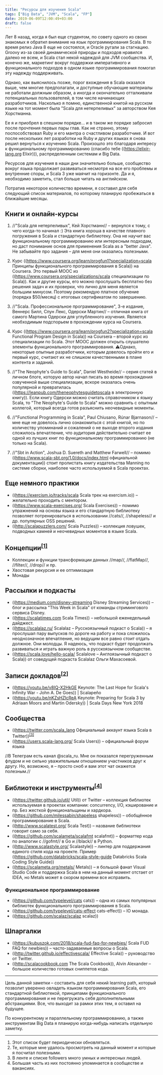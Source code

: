 ```yaml
---
title: "Ресурсы для изучения Scala"
tags: ["Big Data", "JVM", "Scala", "FP"]
date: 2019-06-09T12:00:49+03:00
draft: false
---
```


Лет 8 назад, когда я был еще студентом, по совету одного из своих знакомых я обратил внимание на язык программирования Scala. В то время релиз Java 8 еще не состоялся, и Oracle ругали за стагнацию. Groovy из-за своей динамической природы и подходов нравился далеко не всем, и Scala стал некой надеждой для JVM сообщества. И, конечно же, маркетинг вокруг поддержки императивного и функционального подходов в одном языке программирования помогал эту надежду поддерживать.

Однако, как выяснилось позже, порог вхождения в Scala оказался выше, чем многие предполагали, и доступные обучающие материалы не работали должным образом, а иногда и окончательно отталкивали потенциальных пользователей, в том числе начинающих разработчиков. Насколько я помню, единственной книгой на русском языке на тот момент была "Scala для нетерпеливых" за авторством Кея Хорстманна.

Ее я и приобрел в спешном порядке... и в таком же порядке забросил после прочтения первых пары глав. Как не странно, этому поспособствовал Ruby и его мантра о счастливом разработчике. И вот после нескольких лет разработки на Ruby и других языках я снова решил вернуться к изучению Scala. Произошло это благодаря интересу к функциональному программированию (спасибо тебе ((https://elixir-lang.org Elixir))), распределенным системам и Big Data.

Ресурсов для изучения в наши дни значительно больше, сообщество вокруг языка продолжает развиваться несмотря на все его проблемы и внутренние споры, и Scala 3 уже маячит на горизонте. Да и я, необходимо заметить, стал больше читать на английском.

Потратив некоторое количество времени, я составил для себя следующий список материалов, по которому планирую пробежаться в ближайшие месяцы.

<!--more-->

## Книги и онлайн-курсы

1. //"Scala для нетерпеливых", Кей Хорстманн// – вернулся к тому, с чего когда-то начинал :) Эта книга хороша в качестве плавного погружения в Scala и стандартную библиотеку. Она не научит вас функциональному программированию или интересным подходам, но даст понимание основ для применения Scala as a "better Java". Не забывайте про задания – для меня они оказались полезными.

2. Курс ((https://www.coursera.org/learn/progfun1?specialization=scala Принципы функционального программирования в Scala)) на Coursera. Это первый MOOC из ((https://www.coursera.org/specializations/scala специализации по Scala)). Как и другие курсы, его можно прослушать бесплатно без решения задач и их проверки, что лично для меня является большим минусом. Поэтому рекомендую платное обучение (порядка $50/месяц) с итоговых сертификатом по завершению.

3. //"Scala. Профессиональное программирование", 3-е издание, Веннерс Билл, Спун Лекс, Одерски Мартин// – отличная книга от самого Мартина Одерски для углубленного изучения. Является необходимым подспорьем в прохождении курса на Coursera.

4. Курс ((https://www.coursera.org/learn/progfun2?specialization=scala Functional Program Design in Scala)) на Coursera – второй курс из специализации по Scala. Этот MOOC должен открыть слушателю элементы функционального программирования. ⚠️Однако, некоторые опытные разработчики, которым довелось пройти его и первый курс, считают их не слишком качественными в плане контента и заданий.

5. //"The Neophyte's Guide to Scala", Daniel Westheide// – серия статей в личном блоге, которую автор начал писать во время прохождения озвученной выше специализации, вскоре оказалась очень популярной и превратилась ((https://leanpub.com/theneophytesguidetoscala в электронную книгу)). Если книгу Одерски можно считать справочником к языку Scala, то "The Neophyte's Guide to Scala" можно сравнить с опытным коллегой, который всегда готов разъяснить неочевидные моменты.

6. //"Functional Programming in Scala", Paul Chiusano, Rúnar Bjarnason// – мне еще не довелось лично ознакомиться с этой книгой, но по количеству упоминаний и сожалений о не выходе второго издания сложилось впечатление, что аудитория действительно считает ее одной из лучших книг по функциональному программированию (не только на Scala).

7. //"Sbt in Action", Joshua D. Suereth and Matthew Farwell// – помимо ((https://www.scala-sbt.org/1.0/docs/index.html официальной документации)) стоит пролистать книгу издательства Manning по системе сборки, наиболее часто используемой в Scala проектах.

## Еще немного практики

- ((https://exercism.io/tracks/scala Scala трек на exercism.io)) – желательно проходить с ментором.
- ((https://www.scala-exercises.org/ Scala Exercises)) – помимо упражнений на основы языка и его стандартную библиотеку позволяет потренироваться в использовании //cats//, //shapeless// и др. популярных OSS решений.
- ((http://scalapuzzlers.com/ Scala Puzzles)) – коллекция ловушек, подводных камней и неочевидных моментов в языке Scala.

## Концепции<sup><a href="#first">[1]</a></sup>

- Коллекции и функции трансформации данных //map//, //flatMap//, //filter//, //drop// и пр.
- Хвостовая рекурсия и ее оптимизация
- Монады

## Рассылки и подкасты

- ((https://medium.com/disney-streaming Disney Streaming Services)) – блог и рассылка "This Week in Scala" от команды стримингового сервиса Disney.
- ((https://scalatimes.com Scala Times)) – небольшой еженедельный дайджест.
- ((https://scalalaz.ru/ Scalalaz – Русскоязычный подкаст о Scala)) – я прослушал пару выпусков по дороге на работу и пока сложилось неоднозначное впечатление, но ведущим все равно стоит отдать должное. Они молодцы. Я надеюсь, что подкаст будет продолжать развиваться и играть важную роль в русскоязычном сообществе.
- ((https://scala.love/hello-scala/ Scalalove – Англоязычный подкаст о Scala)) от соведущей подкаста Scalalaz Ольги Махасоевой.

## Записи докладов<sup><a href="#second">[2]</a></sup>

- ((https://youtu.be/v8IQ-X2HkGE Keynote: The Last Hope for Scala's Infinity War - John A. De Goes)) | Scalapeño
- ((https://youtu.be/nKZsHZIcReA Keynote: Preparing for Scala 3 by Adriaan Moors and Martin Odersky)) | Scala Days New York 2018

## Сообщества

- ((https://twitter.com/scala_lang Официальный аккаунт языка Scala в Twitter))<sup><a href="#third">[3]</a></sup>
- ((https://users.scala-lang.org/ Scala Users)) – официальный форум языка

//В Телеграм есть канал @scala_ru. Мне он показался перегруженным флудом и не сильно уважительным отношением участников друг к другу. Но, возможно, я – просто сноб и вам этот чат окажется полезным.//

## Библиотеки и инструменты<sup><a href="#forth">[4]</a></sup>

- ((https://twitter.github.io/util/ Util)) от Twitter – коллекция библиотек используемая в проектах компании: concurrency, I/O, кэширование и пр. Без жесткой функциональщины и хардкора.
- ((https://github.com/milessabin/shapeless shapeless)) – обобщённое программирование в Scala.
- ((http://www.scalatest.org/ Scala Test)) – название библиотеки говорит само за себя.
- ((https://github.com/scalameta/scalafmt scalafmt)) – форматтер кода по аналогии с //gofmt// в Go и //black// в Python.
- ((http://www.scalastyle.org/ Scalastyle)) – линтер для поддержания единого стиля кода на проекте. Пример ((https://github.com/databricks/scala-style-guide Databricks Scala Coding Style Guide))
- ((https://scalameta.org/metals/ Metals)) – я большой фанат Visual Studio Code и поддержка Scala в нем на данный момент отстает от IDEA, но Metals может в скором времени все исправить.

### Функциональное программирование

- ((https://github.com/typelevel/cats cats)) – одна из самых популярных библиотек функционального программирования в Scala.
- ((https://github.com/typelevel/cats-effect cats-effect)) – IO монада.
- ((https://github.com/scalaz/scalaz scalaz))

## Шпаргалки

- ((https://kubuszok.com/2018/scala-fud-faq-for-newbies/ Scala FUD FAQ for newbies)) – часто-задаваемые вопросы о Scala.
- ((http://twitter.github.io/effectivescala/ Effective Scala)) – руководство от Twitter.
- ((http://scalacookbook.com The Scala Cookbook)), Alvin Alexander – большое количество готовых сниппетов кода.

<hr>

Цель данной заметки – составить для себя некий learning path, который позволит уверенно овладеть языком программирования Scala, его стандартной библиотекой, принципами функционального программирования и не перегружать себя дополнительными абстракциями. Все, что выходит за рамки этих тем, я оставил на будущее.

По конкурентному и параллельному программированию, а также инструментам Big Data я планирую когда-нибудь написать отдельную заметку.

<hr>

<ol>
    <li id="first">Этот список будет периодически обновляться.</li>
    <li id="second">Те, которые мне удалось просмотреть на данный момент и которые я посчитал полезными.</li>
    <li id="third">В ленте и списке followers много умных и интересных людей.</li>
    <li id="fourth">Большая часть из них постоянно упоминается в сообществе и вакансиях.</li>
</ol>
